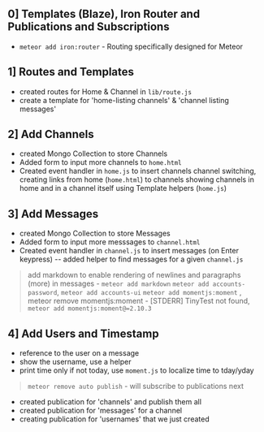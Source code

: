 ## 0] Templates (Blaze), Iron Router and Publications and Subscriptions
* `meteor add iron:router` - Routing specifically designed for Meteor

## 1] Routes and Templates
* created routes for Home & Channel in `lib/route.js`
* create a template for 'home-listing channels' & 'channel listing messages'

## 2] Add Channels
* created Mongo Collection to store Channels
* Added form to input more channels to `home.html`
* Created event handler in `home.js` to insert channels
channel switching, creating links from home (`home.html`) to channels
showing channels in home and in a channel itself using Template helpers (`home.js`)

## 3] Add Messages
* created Mongo Collection to store Messages
* Added form to input more messsages to `channel.html`
* Created event handler in `channel.js` to insert messages (on Enter keypress)
-- added helper to find messages for a given `channel.js`

> add markdown to enable rendering of newlines and paragraphs (more) in messages - `meteor add markdown`
> `meteor add accounts-password`, `meteor add accounts-ui` 
> `meteor add momentjs:moment` , meteor remove momentjs:moment - [STDERR] TinyTest not found, `meteor add momentjs:moment@=2.10.3`

## 4] Add Users and Timestamp
* reference to the user on a message 
* show the username, use a helper
* print time only if not today, use `moment.js` to localize time to tday/yday

> `meteor remove auto publish` - will subscribe to publications next
* created publication for 'channels' and publish them all
* created publication for 'messages' for a channel
* creating publication for 'usernames' that we just created 
